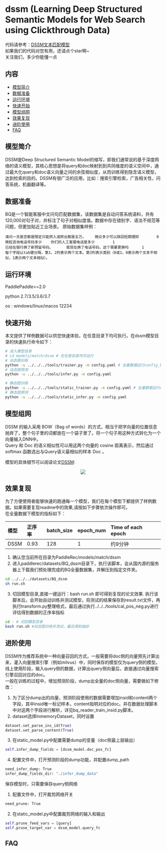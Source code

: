 # dssm (Learning Deep Structured Semantic Models for Web Search using Clickthrough Data)

代码请参考：[DSSM文本匹配模型](https://github.com/PaddlePaddle/PaddleRec/blob/master/models/match/dssm)  
如果我们的代码对您有用，还请点个star啊~  
关注我们，多少你能懂一点  

## 内容

- [模型简介](#模型简介)
- [数据准备](#数据准备)
- [运行环境](#运行环境)
- [快速开始](#快速开始)
- [模型组网](#模型组网)
- [效果复现](#效果复现)
- [进阶使用](#进阶使用)
- [FAQ](#FAQ)

## 模型简介
DSSM是Deep Structured Semantic Model的缩写，即我们通常说的基于深度网络的语义模型，其核心思想是将query和doc映射到到共同维度的语义空间中，通过最大化query和doc语义向量之间的余弦相似度，从而训练得到隐含语义模型，达到检索的目的。DSSM有很广泛的应用，比如：搜索引擎检索，广告相关性，问答系统，机器翻译等。    

## 数据准备
BQ是一个智能客服中文问句匹配数据集，该数据集是自动问答系统语料，共有120,000对句子对，并标注了句子对相似度值。数据中存在错别字、语法不规范等问题，但更加贴近工业场景。
原始数据集样例：
```
请问一天是否都是限定只能转入或转出都是五万。    微众多少可以赎回短期理财        0
微粒咨询电话号码多少    你们的人工客服电话是多少        1
已经在银行换了新预留号码。      我现在换了电话号码，这个需要更换吗      1
每个字段以tab键分隔，第1，2列表示两个文本。第3列表示类别（0或1，0表示两个文本不相似，1表示两个文本相似）。
```

## 运行环境
PaddlePaddle>=2.0

python 2.7/3.5/3.6/3.7

os : windows/linux/macos 
12234
## 快速开始
本文提供了样例数据可以供您快速体验，在任意目录下均可执行。在dssm模型目录的快速执行命令如下： 
```bash
# 进入模型目录
# cd models/match/dssm # 在任意目录均可运行
# 动态图训练
python -u ../../../tools/trainer.py -m config.yaml # 全量数据运行config_bigdata.yaml 
# 动态图预测
python -u ../../../tools/infer.py -m config.yaml 

# 静态图训练
python -u ../../../tools/static_trainer.py -m config.yaml # 全量数据运行config_bigdata.yaml 
# 静态图预测
python -u ../../../tools/static_infer.py -m config.yaml 
``` 

## 模型组网
DSSM 的输入采用 BOW（Bag of words）的方式，相当于把字向量的位置信息抛弃了，整个句子里的词都放在一个袋子里了。将一个句子用这种方式转化为一个向量输入DNN中。  
Query 和 Doc 的语义相似性可以用这两个向量的 cosine 距离表示，然后通过softmax 函数选出与Query语义最相似的样本 Doc 。  

模型的具体细节可以阅读论文[DSSM](https://www.microsoft.com/en-us/research/wp-content/uploads/2016/02/cikm2013_DSSM_fullversion.pdf):
<p align="center">
<img align="center" src="../../../doc/imgs/dssm.png">
<p>

## 效果复现
为了方便使用者能够快速的跑通每一个模型，我们在每个模型下都提供了样例数据。如果需要复现readme中的效果,请按如下步骤依次操作即可。  
在全量数据下模型的指标如下：  

| 模型 | 正序率 | batch_size | epoch_num| Time of each epoch |
| :------| :------ | :------ | :------| :------ | 
| DSSM | 0.93 | 128 | 1 | 约9分钟 |  

1. 确认您当前所在目录为PaddleRec/models/match/dssm
2. 进入paddlerec/datasets/BQ_dssm目录下，执行该脚本，会从国内源的服务器上下载我们预处理完成的BQ全量数据集，并解压到指定文件夹。  
``` bash
cd ../../../datasets/BQ_dssm
sh run.sh
```
3. 切回模型目录,直接一键运行：bash run.sh 即可得到复现的论文效果.
执行该脚本后，会开始自动训练并测试模型，将测试的结果保存到result.txt文件，再执行transform.py整理格式，最后通过执行../../../tools/cal_pos_neg.py进行评估得到数据的正序率指标   
```bash
cd - # 切回模型目录
bash run.sh #动态图训练并测试，最后得到指标
```

## 进阶使用
DSSM作为推荐系统中一种向量召回的方式，一般需要将doc侧的向量预先计算出来，灌入向量搜索引擎（例如milvus）中，同时保存的模型仅为query侧的模型。线上使用阶段，输入query侧的数据，计算出query侧向量后，直接通过向量搜索引擎召回对应的doc。  
一般在训练的过程中，增加预测阶段，dump出全量的doc侧向量，需要做如下修改： 
1. 为了区分dump出的向量，预测阶段使用的数据需要增加insid和content两个字段，其中insid唯一标记样本，content指明对应的doc。并在数据处理脚本中对这两个字段进行解析，详见bq_reader_train_insid.py脚本。
2. dataset选择InmemoryDataset，同时设置
```python
dataset.set_parse_ins_id(True)
dataset.set_parse_content(True)
```
3. 在static_model.py中配置需要dump的变量（doc侧最上层输出）
```python
self.infer_dump_fields = [dssm_model.doc_pos_fc]
```
4. 配置文件中，打开预测阶段的dump功能，并配置dump_path
```bash
need_infer_dump: True
infer_dump_fields_dir: "./infer_dump_data"
```
保存模型时，只需要保存query侧网络
1. 配置文件中，打开裁剪网络开关
```bash
need_prune: True
```
2. 在static_model.py中配置裁剪网络的输入和输出
```python
self.prune_feed_vars = [query]
self.prune_target_var = dssm_model.query_fc
```
  
## FAQ
